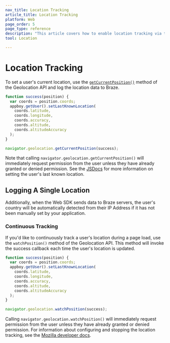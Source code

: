 ```yaml
---
nav_title: Location Tracking
article_title: Location Tracking
platform: Web
page_order: 5
page_type: reference
description: "This article covers how to enable location tracking via the Braze Web SDK."
tool: Location

---
```


# Location Tracking

To set a user's current location, use the [`getCurrentPosition()`][0] method of the Geolocation API and log the location data to Braze.

```javascript
function success(position) {
  var coords = position.coords;
  appboy.getUser().setLastKnownLocation(
    coords.latitude,
    coords.longitude,
    coords.accuracy,
    coords.altitude,
    coords.altitudeAccuracy
  );
}

navigator.geolocation.getCurrentPosition(success);
```

Note that calling `navigator.geolocation.getCurrentPosition()` will immediately request permission from the user unless they have already granted or denied permission. See the [JSDocs][1] for more information on setting the user's last known location.


## Logging A Single Location

Additionally, when the Web SDK sends data to Braze servers, the user's country will be automatically detected from their IP Address if it has not been manually set by your application.

### Continuous Tracking

If you'd like to continuously track a user's location during a page load, use the `watchPosition()` method of the Geolocation API. This method will invoke the success callback each time the user's location is updated.

```javascript
function success(position) {
  var coords = position.coords;
  appboy.getUser().setLastKnownLocation(
    coords.latitude,
    coords.longitude,
    coords.accuracy,
    coords.altitude,
    coords.altitudeAccuracy
  );
}

navigator.geolocation.watchPosition(success);
```

Calling `navigator.geolocation.watchPosition()` will immediately request permission from the user unless they have already granted or denied permission. For information about configuring and stopping the location tracking, see the [Mozilla developer docs][2].

[0]: https://developer.mozilla.org/en-US/docs/Web/API/Geolocation/getCurrentPosition
[1]: https://js.appboycdn.com/web-sdk/latest/doc/ab.User.html#setLastKnownLocation
[2]: https://developer.mozilla.org/en-US/docs/Web/API/Geolocation/watchPosition

